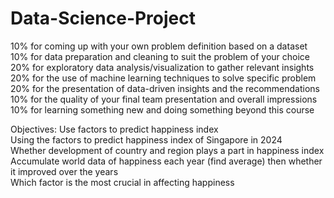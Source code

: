 # Data-Science-Project

10% for coming up with your own problem definition based on a dataset<br>
10% for data preparation and cleaning to suit the problem of your choice<br>
20% for exploratory data analysis/visualization to gather relevant insights<br>
20% for the use of machine learning techniques to solve specific problem<br>
20% for the presentation of data-driven insights and the recommendations<br>
10% for the quality of your final team presentation and overall impressions<br>
10% for learning something new and doing something beyond this course<br>

Objectives:
Use factors to predict happiness index<br>
Using the factors to predict happiness index of Singapore in 2024<br>
Whether development of country and region plays a part in happiness index<br>
Accumulate world data of happiness each year (find average) then whether it improved over the years<br>
Which factor is the most crucial in affecting happiness<br>
